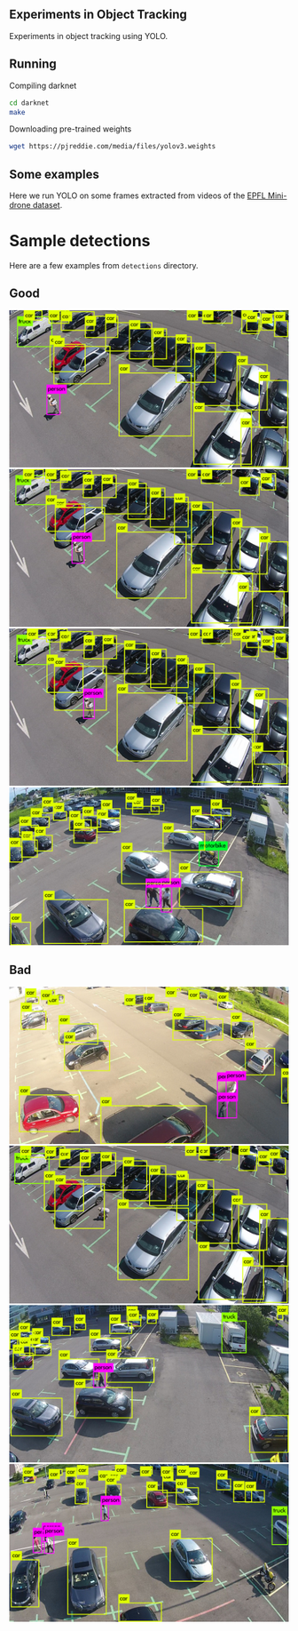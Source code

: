 ## Experiments in Object Tracking

Experiments in object tracking using YOLO.

## Running

Compiling darknet

```bash
cd darknet
make
```

Downloading pre-trained weights

```bash
wget https://pjreddie.com/media/files/yolov3.weights
```

## Some examples

Here we run YOLO on some frames extracted from videos of the [EPFL Mini-drone dataset](https://mmspg.epfl.ch/mini-drone).

# Sample detections

Here are a few examples from `detections` directory.

## Good

![](https://raw.githubusercontent.com/fabiogm/neural-networks-experiments/master/object-tracking/detections/good1.png)
![](https://raw.githubusercontent.com/fabiogm/neural-networks-experiments/master/object-tracking/detections/good2.png)
![](https://raw.githubusercontent.com/fabiogm/neural-networks-experiments/master/object-tracking/detections/good3.png)
![](https://raw.githubusercontent.com/fabiogm/neural-networks-experiments/master/object-tracking/detections/good6.png)

## Bad
![](https://raw.githubusercontent.com/fabiogm/neural-networks-experiments/master/object-tracking/detections/bad0.png)
![](https://raw.githubusercontent.com/fabiogm/neural-networks-experiments/master/object-tracking/detections/bad1.png)
![](https://raw.githubusercontent.com/fabiogm/neural-networks-experiments/master/object-tracking/detections/bad3.png)
![](https://raw.githubusercontent.com/fabiogm/neural-networks-experiments/master/object-tracking/detections/bad7.png)

